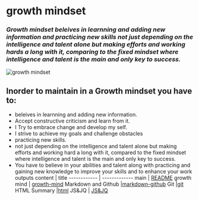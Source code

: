 #  growth mindset
### ***Growth mindset beleives in learnning and adding new information and practicing new skills not just depending on the intelligence and talent alone but making efforts and working hards a long with it, comparing to the fixed mindset where intelligence and talent is the main and only key to success.***

![growth mindset](https://www.utdanacenter.org/sites/default/files/inline-images/growthMindsets-2.jpg )

## **Inorder to maintain in a Growth mindset you have to:**
- beleives in learnning and adding new information.
- Accept constructive criticism and learn from it.
- I Try to embrace change and develop my self.
- I strive to achieve my goals and challenge obstacles
- practicing new skills.
- not just depending on the intelligence and talent alone but making efforts and working hard a long with it, compared to the fixed mindset where intelligence and talent is the main and only key to success.
- You have to believe in your abilities and talent along with practicing and gaining new knowledge to improve your skills and to enhance your work outputs
content  | title
------------ | -------------
main       | [README](https://amna-alhammad.github.io/reading-notes/)
growth mind   | [growth-mind](https://amna-alhammad.github.io/reading-notes/growth-mind)
Markdown and Github       |[markdown-github](https://amna-alhammad.github.io/reading-notes/markdown-github)
Git          |[git](https://amna-alhammad.github.io/reading-notes/git)
HTML Summary     |[html](https://amna-alhammad.github.io/reading-notes/html)
 JS&JQ    | [JS&JQ](https://amna-alhammad.github.io/reading-notes/JS&JQ)